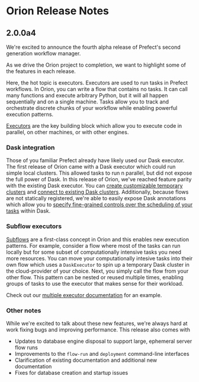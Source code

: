 # Orion Release Notes

## 2.0.0a4

We're excited to announce the fourth alpha release of Prefect's second generation workflow manager.

As we drive the Orion project to completion, we want to highlight some of the features in each release.

Here, the hot topic is executors. Executors are used to run tasks in Prefect workflows. 
In Orion, you can write a flow that contains no tasks. 
It can call many functions and execute arbitrary Python, but it will all happen sequentially and on a single machine.
Tasks allow you to track and orchestrate discrete chunks of your workflow while enabling powerful execution patterns.

[Executors](https://orion-docs.prefect.io/concepts/executors/) are the key building block which allow you to execute code in parallel, on other machines, or with other engines.

### Dask integration

Those of you familiar Prefect already have likely used our Dask executor.
The first release of Orion came with a Dask executor which could run simple local clusters.
This allowed tasks to run n parallel, but did not expose the full power of Dask.
In this release of Orion, we've reached feature parity with the existing Dask executor.
You can [create customizable temporary clusters](https://orion-docs.prefect.io/tutorials/dask-executor/#using-a-temporary-cluster) and [connect to existing Dask clusters](https://orion-docs.prefect.io/tutorials/dask-executor/#connecting-to-an-existing-cluster).
Additionally, because flows are not statically registered, we're able to easily expose Dask annotations which allow you to [specify fine-grained controls over the scheduling of your tasks](https://orion-docs.prefect.io/tutorials/dask-executor/#annotations) within Dask.


### Subflow executors

[Subflows](https://orion-docs.prefect.io/concepts/flows/#subflows) are a first-class concept in Orion and this enables new execution patterns.
For example, consider a flow where most of the tasks can run locally but for some subset of computationally intensive tasks you need more resources.
You can move your computationally intesive tasks into their own flow which uses a `DaskExecutor` to spin up a temporary Dask cluster in the cloud-provider of your choice.
Next, you simply call the flow from your other flow.
This pattern can be nested or reused multiple times, enabling groups of tasks to use the executor that makes sense for their workload.

Check out our [multiple executor documentation](https://orion-docs.prefect.io/concepts/executors/#using-multiple-executors) for an example.


### Other notes

While we're excited to talk about these new features, we're always hard at work fixing bugs and improving performance. This release also comes with

- Updates to database engine disposal to support large, ephemeral server flow runs
- Improvements to the `flow-run` and `deployment` command-line interfaces
- Clarification of existing documentation and additional new documentation
- Fixes for database creation and startup issues
